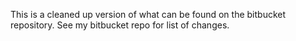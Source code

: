 This is a cleaned up version of what can be found on the bitbucket repository.
See my bitbucket repo for list of changes.

